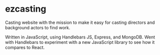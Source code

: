 # ezcasting
Casting website with the mission to make it easy for casting directors and background actors to find work.

Written in JavaScript, using Handlebars JS, Express, and MongoDB. Went with Handlebars to experiment with a new JavaScript library to see how it compares to React.
